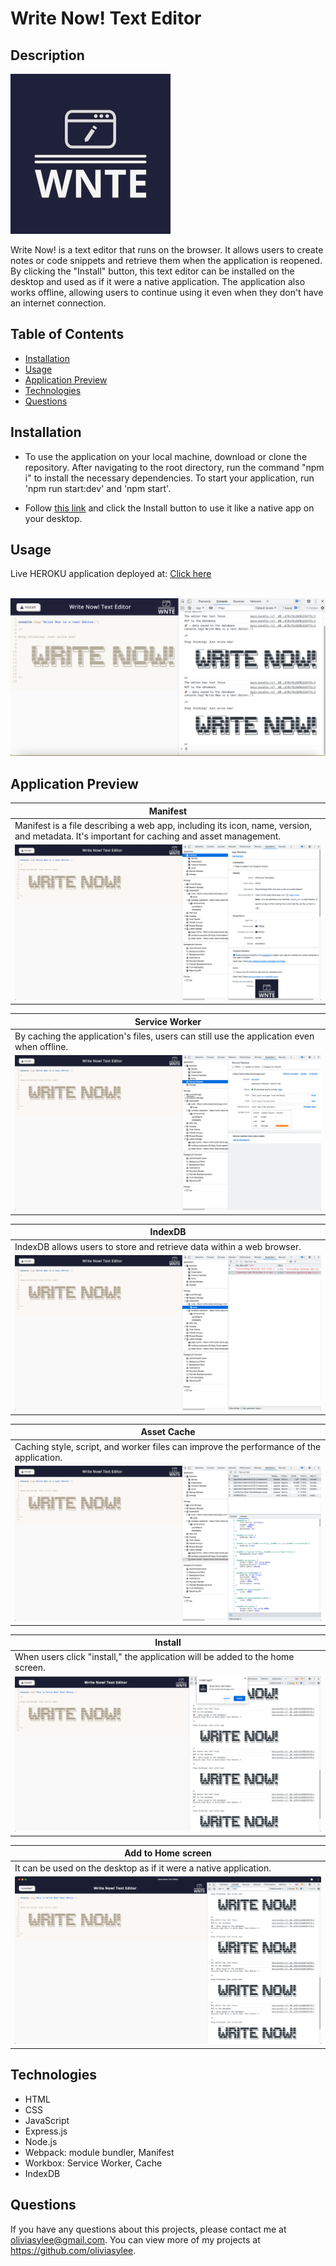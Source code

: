 # Write Now! Text Editor
## Description
![logo](./client/dist/assets/icons/icon_256x256.png) <br>

Write Now! is a text editor that runs on the browser. It allows users to create notes or code snippets and retrieve them when the application is reopened. By clicking the "Install" button, this text editor can be installed on the desktop and used as if it were a native application. The application also works offline, allowing users to continue using it even when they don't have an internet connection.
## Table of Contents
- [Installation](#Installation)
- [Usage](#Usage)
- [Application Preview](#ApplicationPreview)
- [Technologies](#Technologies)
- [Questions](#Questions)

## Installation
- To use the application on your local machine, download or clone the repository. After navigating to the root directory, run the command "npm i" to install the necessary dependencies. To start your application, run 'npm run start:dev' and 'npm start'.

- Follow [this link](https://wnte-oslee.herokuapp.com/) and click the Install button to use it like a native app on your desktop. 

## Usage
Live HEROKU application deployed at: [Click here](https://wnte-oslee.herokuapp.com/) <br> <br>

![preview](/assets/01-preview.png)

## Application Preview

| Manifest |
|----------------------|
| Manifest is a file describing a web app, including its icon, name, version, and metadata. It's important for caching and asset management. |
| ![manifest](/assets/03-manifest.png)|

| Service Worker |
|----------------------|
| By caching the application's files, users can still use the application even when offline. |
| ![sw](/assets/04-sw.png)|

| IndexDB |
|----------------------|
| IndexDB allows users to store and retrieve data within a web browser. |
| ![indexDB](/assets/05-indexDB.png)|

| Asset Cache |
|----------------------|
| Caching style, script, and worker files can improve the performance of the application. |
| ![assetcache](/assets/06-asset-cache.png)|

| Install |
|----------------------|
| When users click "install," the application will be added to the home screen. |
| ![install](/assets/07-install.png)|

| Add to Home screen|
|----------------------|
| It can be used on the desktop as if it were a native application. |
| ![addtohomescreen](/assets/08-addtohomescreen.png)|

## Technologies
- HTML
- CSS
- JavaScript
- Express.js
- Node.js
- Webpack: module bundler, Manifest
- Workbox: Service Worker, Cache
- IndexDB

## Questions
If you have any questions about this projects, please contact me at oliviasylee@gmail.com. You can view more of my projects at https://github.com/oliviasylee.